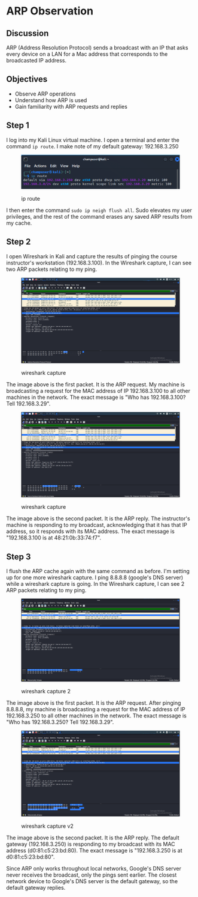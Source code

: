 # ARP Observation

## Discussion&#x20;

ARP (Address Resolution Protocol) sends a broadcast with an IP that asks every device on a LAN for a Mac address that corresponds to the broadcasted IP address.&#x20;

## Objectives&#x20;

* Observe ARP operations
* Understand how ARP is used
* Gain familiarity with ARP requests and replies

## Step 1

I log into my Kali Linux virtual machine. I open a terminal and enter the command `ip route`. I make note of my default gateway: 192.168.3.250

<figure><img src="../../.gitbook/assets/image (3) (1) (1).png" alt=""><figcaption><p>ip route</p></figcaption></figure>

I then enter the command `sudo ip neigh flush all`. Sudo elevates my user privileges, and the rest of the command erases any saved ARP results from my cache.

## Step 2

I open Wireshark in Kali and capture the results of pinging the course instructor's workstation (192.168.3.100). In the Wireshark capture, I can see two ARP packets relating to my ping.

<figure><img src="../../.gitbook/assets/image (5) (1).png" alt=""><figcaption><p>wireshark capture</p></figcaption></figure>

The image above is the first packet. It is the ARP request. My machine is broadcasting a request for the MAC address of IP 192.168.3.100 to all other machines in the network. The exact message is "Who has 192.168.3.100? Tell 192.168.3.29". &#x20;

<figure><img src="../../.gitbook/assets/image (6) (1).png" alt=""><figcaption><p>wireshark capture</p></figcaption></figure>

The image above is the second packet. It is the ARP reply. The instructor's machine is responding to my broadcast, acknowledging that it has that IP address, so it responds with its MAC address. The exact message is "192.168.3.100 is at 48:21:0b:33:74:f7".

## Step 3

I flush the ARP cache again with the same command as before. I'm setting up for one more wireshark capture. I ping 8.8.8.8 (google's DNS server) while a wireshark capture is going. In the Wireshark capture, I can see 2 ARP packets relating to my ping.&#x20;

<figure><img src="../../.gitbook/assets/image (6).png" alt=""><figcaption><p>wireshark capture 2</p></figcaption></figure>

The image above is the first packet. It is the ARP request. After pinging 8.8.8.8, my machine is broadcasting a request for the MAC address of IP 192.168.3.250 to all other machines in the network. The exact message is "Who has 192.168.3.250? Tell 192.168.3.29".

<figure><img src="../../.gitbook/assets/image (1) (1) (1) (1) (1) (1) (1).png" alt=""><figcaption><p>wireshark capture v2 </p></figcaption></figure>

The image above is the second packet. It is the ARP reply. The default gateway (192.168.3.250) is responding to my broadcast with its MAC address (d0:81:c5:23:bd:80). The exact message is "192.168.3.250 is at d0:81:c5:23:bd:80".&#x20;

Since ARP only works throughout local networks, Google's DNS server never receives the broadcast, only the pings sent earlier. The closest network device to Google's DNS server is the default gateway, so the default gateway replies.
